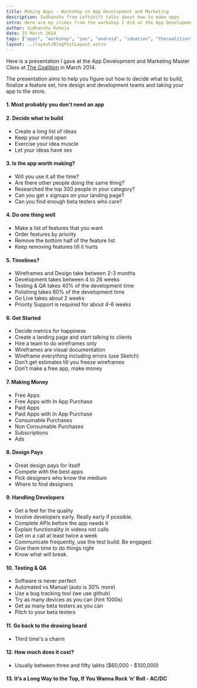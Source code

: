```yaml
---
title: Making Apps - Workshop on App Development and Marketing
description: Sudhanshu from Leftshift talks about how to make apps
intro: Here are my slides from the workshop I did at the App Development and Marketing Master Class at The Coalition on 15th March 2014. The presentation aims to help you figure out how to decide what to build, finalize a feature set, hire design and development teams and take your app to the store.
author: Sudhanshu Raheja
date: 15 March 2014
tags: ["apps", "workshop", "ios", "android", "ideation", "thecoalition"]
layout: ../layout/BlogPostLayout.astro
---
```


<script async class="speakerdeck-embed" data-id="186a09f08e2d013171865e6b7054d712" data-ratio="1.33333333333333" src="//speakerdeck.com/assets/embed.js"></script>

Here is a presentation I gave at the App Development and Marketing Master Class at [The Coalition](http://thecoalition.in/) in March 2014.

The presentation aims to help you figure out how to decide what to build, finalize a feature set, hire design and development teams and taking your app to the store.

#### 1. Most probably you don't need an app

#### 2. Decide what to build

- Create a long list of ideas
- Keep your mind open
- Exercise your idea muscle
- Let your ideas have sex

#### 3. Is the app worth making?

- Will you use it all the time?
- Are there other people doing the same thing?
- Researched the top 300 people in your category?
- Can you get x signups on your landing page?
- Can you find enough beta testers who care?

#### 4. Do one thing well

- Make a list of features that you want
- Order features by priority
- Remove the bottom half of the feature list
- Keep removing features till it hurts

#### 5. Timelines?

- Wireframes and Design take between 2-3 months
- Development takes between 4 to 26 weeks
- Testing & QA takes 40% of the development time
- Polishing takes 60% of the development time
- Go Live takes about 2 weeks
- Priority Support is required for about 4-6 weeks

#### 6. Get Started

- Decide metrics for happiness
- Create a landing page and start talking to clients
- Hire a team to do wireframes only
- Wireframes are visual documentation
- Wireframe everything including errors (use Sketch)
- Don’t get estimates till you freeze wireframes
- Don’t make a free app, make money

#### 7. Making Money

- Free Apps
- Free Apps with In App Purchase
- Paid Apps
- Paid Apps with In App Purchase
- Consumable Purchases
- Non Consumable Purchases
- Subscriptions
- Ads

#### 8. Design Pays

- Great design pays for itself
- Compete with the best apps
- Pick designers who know the medium
- Where to find designers

#### 9. Handling Developers

- Get a feel for the quality
- Involve developers early. Really early if possible.
- Complete APIs before the app needs it
- Explain functionality in videos not calls
- Get on a call at least twice a week
- Communicate frequently, use the test build. Be engaged.
- Give them time to do things right
- Know what will break.

#### 10. Testing & QA

- Software is never perfect
- Automated vs Manual (auto is 30% more)
- Use a bug tracking tool (we use github)
- Try as many devices as you can (hint 1000s)
- Get as many beta testers as you can
- Pitch to your beta testers

#### 11. Go back to the drawing board

- Third time's a charm

#### 12. How much does it cost?

- Usually between three and fifty lakhs ($60,000 - $100,000)

#### 13. It’s a Long Way to the Top, If You Wanna Rock ’n’ Roll - AC/DC
